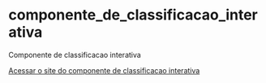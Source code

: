 # componente_de_classificacao_interativa
 Componente de classificacao interativa

<a href="https://pedrohtelles.github.io/componente_de_classificacao_interativa/">Acessar o site do componente de classificacao interativa</a>
